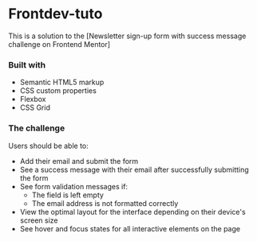# Frontdev-tuto
This is a solution to the [Newsletter sign-up form with success message challenge on Frontend Mentor]

### Built with

- Semantic HTML5 markup
- CSS custom properties
- Flexbox
- CSS Grid

### The challenge

Users should be able to:

- Add their email and submit the form
- See a success message with their email after successfully submitting the form
- See form validation messages if:
  - The field is left empty
  - The email address is not formatted correctly
- View the optimal layout for the interface depending on their device's screen size
- See hover and focus states for all interactive elements on the page
